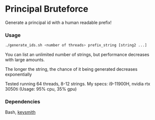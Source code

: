 # Principal Bruteforce

Generate a principal id with a human readable prefix! 

### Usage

```sh
./generate_ids.sh <number of threads> prefix_string [string2 ...]
```

You can list an unlimited number of strings, but performance decreases with large amounts.

The longer the string, the chance of it being generated decreases exponentially

Tested running 64 threads, 8-12 strings. My specs: i9-11900H, nvidia rtx 3050ti (Usage: 95% cpu, 35% gpu)

### Dependencies

Bash, [keysmith](https://github.com/dfinity/keysmith)
